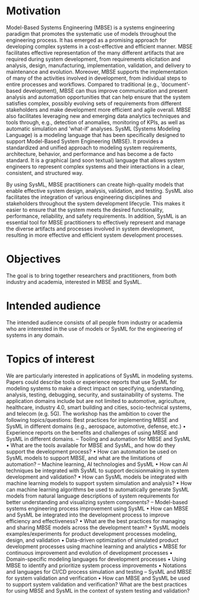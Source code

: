 # Motivation
 
Model-Based Systems Engineering (MBSE) is a systems engineering paradigm that promotes the systematic use of models throughout the engineering process. It has emerged as a promising approach for developing complex systems in a cost-effective and efficient manner. MBSE facilitates effective representation of the many different artifacts that are required during system development, from requirements elicitation and analysis, design, manufacturing, implementation, validation, and delivery to maintenance and evolution. Moreover, MBSE supports the implementation of many of the activities involved in development, from individual steps to entire processes and workflows. Compared to traditional (e.g., ’document’-based development), MBSE can thus improve communication and present analysis and automation opportunities that can help ensure that the system satisfies complex, possibly evolving sets of requirements from different stakeholders and make development more efficient and agile overall. MBSE also facilitates leveraging new and emerging data analytics techniques and tools through, e.g., detection of anomalies, monitoring of KPIs, as well as automatic simulation and ’what-if’ analyses.
SysML (Systems Modeling Language) is a modeling language that has been specifically designed to support Model-Based System Engineering (MBSE). It provides a standardized and unified approach to modeling system requirements, architecture, behavior, and performance and has become a de facto standard. It is a graphical (and soon textual) language that allows system engineers to represent complex systems and their interactions in a clear, consistent, and structured way.

By using SysML, MBSE practitioners can create high-quality models that enable effective system design, analysis, validation, and testing. SysML also facilitates the integration of various engineering disciplines and stakeholders throughout the system development lifecycle. This makes it easier to ensure that the
system meets the desired functionality, performance, reliability, and safety requirements. In addition, SysML is an essential tool for MBSE practitioners to
effectively represent and manage the diverse artifacts and processes involved in system development, resulting in more effective and efficient system development
processes.

# Objectives
The goal is to bring together researchers and practitioners, from both industry and academia, interested in MBSE and SysML.

# Intended audience
The intended audience consists of all people from industry or academia who are interested in the use of models or SysML for the engineering of systems in any domain.

# Topics of interest
We are particularly interested in applications of SysML in modeling systems. Papers could describe tools or experience reports that use SysML for modeling systems to make a direct impact on specifying, understanding, analysis, testing, debugging, security, and sustainability of systems. The application domains include but are not limited to automotive, agriculture, healthcare, industry 4.0, smart building and cities, socio-technical systems, and telecom (e.g. 5G). The workshop has the ambition to cover the following topics/questions:
Best practices for implementing MBSE and SysML in different domains (e.g.,
aerospace, automotive, defense, etc.)
• Experience reports on the benefits and challenges of using MBSE and
SysML in different domains.
– Tooling and automation for MBSE and SysML
• What are the tools available for MBSE and SysML, and how do they
support the development process?
• How can automation be used on SysML models to support MBSE, and
what are the limitations of automation?
– Machine learning, AI technologies and SysML
• How can AI techniques be integrated with SysML to support decisionmaking in system development and validation?
• How can SysML models be integrated with machine learning models to
support system simulation and analysis?
• How can machine learning algorithms be used to automatically generate
SysML models from natural language descriptions of system requirements for better understanding and visualizing system components?
– Model-based systems engineering process improvement using SysML
• How can MBSE and SysML be integrated into the development process
to improve efficiency and effectiveness?
• What are the best practices for managing and sharing MBSE models
across the development team?
• SysML models examples/experiments for product development processes
modeling, design, and validation
• Data-driven optimization of simulated product development processes
using machine learning and analytics
• MBSE for continuous improvement and evolution of development processes
• Domain-specific modeling languages for development processes
• Using MBSE to identify and prioritize system process improvements
• Notations and languages for CI/CD process simulation and testing
– SysML and MBSE for system validation and verification
• How can MBSE and SysML be used to support system validation and
verification? What are the best practices for using MBSE and SysML in
the context of system testing and validation?
